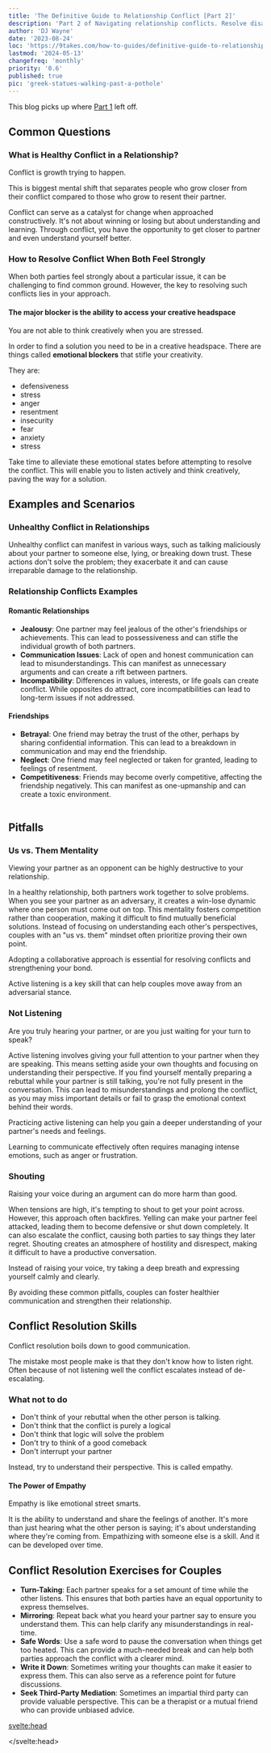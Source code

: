 ```yaml
---
title: 'The Definitive Guide to Relationship Conflict [Part 2]'
description: 'Part 2 of Navigating relationship conflicts. Resolve disagreements, avoid pitfalls, and gain skills for better conflict resolution.'
author: 'DJ Wayne'
date: '2023-08-24'
loc: 'https://9takes.com/how-to-guides/definitive-guide-to-relationship-conflict-part-2'
lastmod: '2024-05-13'
changefreq: 'monthly'
priority: '0.6'
published: true
pic: 'greek-statues-walking-past-a-pothole'
---
```


<!-- conflict styles in relationships
conflict synonym
internal and external conflict
 -->

<script>
	import  PopCard  from "$lib/components/atoms/PopCard.svelte";
</script>

<p class="firstLetter">This blog picks up where <a href="/how-to-guides/definitive-guide-to-relationship-conflict-part-1" >Part 1</a> left off.</p>

## Common Questions

### What is Healthy Conflict in a Relationship?

Conflict is growth trying to happen.

This is biggest mental shift that separates people who grow closer from their conflict compared to those who grow to resent their partner.

Conflict can serve as a catalyst for change when approached constructively. It's not about winning or losing but about understanding and learning. Through conflict, you have the opportunity to get closer to partner and even understand yourself better.

### How to Resolve Conflict When Both Feel Strongly

When both parties feel strongly about a particular issue, it can be challenging to find common ground. However, the key to resolving such conflicts lies in your approach.

#### The major blocker is the ability to access your creative headspace

You are not able to think creatively when you are stressed.

In order to find a solution you need to be in a creative headspace. There are things called **emotional blockers** that stifle your creativity.

They are:

- defensiveness
- stress
- anger
- resentment
- insecurity
- fear
- anxiety
- stress

Take time to alleviate these emotional states before attempting to resolve the conflict. This will enable you to listen actively and think creatively, paving the way for a solution.

## Examples and Scenarios

### Unhealthy Conflict in Relationships

Unhealthy conflict can manifest in various ways, such as talking maliciously about your partner to someone else, lying, or breaking down trust. These actions don't solve the problem; they exacerbate it and can cause irreparable damage to the relationship.

### Relationship Conflicts Examples

#### Romantic Relationships

- **Jealousy**: One partner may feel jealous of the other's friendships or achievements. This can lead to possessiveness and can stifle the individual growth of both partners.
- **Communication Issues**: Lack of open and honest communication can lead to misunderstandings. This can manifest as unnecessary arguments and can create a rift between partners.
- **Incompatibility**: Differences in values, interests, or life goals can create conflict. While opposites do attract, core incompatibilities can lead to long-term issues if not addressed.

#### Friendships

- **Betrayal**: One friend may betray the trust of the other, perhaps by sharing confidential information. This can lead to a breakdown in communication and may end the friendship.
- **Neglect**: One friend may feel neglected or taken for granted, leading to feelings of resentment.
- **Competitiveness**: Friends may become overly competitive, affecting the friendship negatively. This can manifest as one-upmanship and can create a toxic environment.

<div
	style="display: flex;
    justify-content: center;
    margin: 1rem 0;
	"
>
	<PopCard
		image={`/blogs/greek-statues-walking-past-a-pothole.webp`}
		showIcon={false}
		displayText=""
    altText="pit of despair"
		subtext=""
	/>
</div>

## Pitfalls

### Us vs. Them Mentality

Viewing your partner as an opponent can be highly destructive to your relationship.

In a healthy relationship, both partners work together to solve problems. When you see your partner as an adversary, it creates a win-lose dynamic where one person must come out on top. This mentality fosters competition rather than cooperation, making it difficult to find mutually beneficial solutions. Instead of focusing on understanding each other's perspectives, couples with an "us vs. them" mindset often prioritize proving their own point.

Adopting a collaborative approach is essential for resolving conflicts and strengthening your bond.

Active listening is a key skill that can help couples move away from an adversarial stance.

### Not Listening

Are you truly hearing your partner, or are you just waiting for your turn to speak?

Active listening involves giving your full attention to your partner when they are speaking. This means setting aside your own thoughts and focusing on understanding their perspective. If you find yourself mentally preparing a rebuttal while your partner is still talking, you're not fully present in the conversation. This can lead to misunderstandings and prolong the conflict, as you may miss important details or fail to grasp the emotional context behind their words.

Practicing active listening can help you gain a deeper understanding of your partner's needs and feelings.

Learning to communicate effectively often requires managing intense emotions, such as anger or frustration.

### Shouting

Raising your voice during an argument can do more harm than good.

When tensions are high, it's tempting to shout to get your point across. However, this approach often backfires. Yelling can make your partner feel attacked, leading them to become defensive or shut down completely. It can also escalate the conflict, causing both parties to say things they later regret. Shouting creates an atmosphere of hostility and disrespect, making it difficult to have a productive conversation.

Instead of raising your voice, try taking a deep breath and expressing yourself calmly and clearly.

By avoiding these common pitfalls, couples can foster healthier communication and strengthen their relationship.

## Conflict Resolution Skills

Conflict resolution boils down to good communication.

The mistake most people make is that they don't know how to listen right. Often because of not listening well the conflict escalates instead of de-escalating.

### What not to do

- Don't think of your rebuttal when the other person is talking.
- Don't think that the conflict is purely a logical
- Don't think that logic will solve the problem
- Don't try to think of a good comeback
- Don't interrupt your partner

Instead, try to understand their perspective. This is called empathy.

#### The Power of Empathy

Empathy is like emotional street smarts.

It is the ability to understand and share the feelings of another. It's more than just hearing what the other person is saying; it's about understanding where they're coming from. Empathizing with someone else is a skill. And it can be developed over time.

## Conflict Resolution Exercises for Couples

- **Turn-Taking**: Each partner speaks for a set amount of time while the other listens. This ensures that both parties have an equal opportunity to express themselves.
- **Mirroring**: Repeat back what you heard your partner say to ensure you understand them. This can help clarify any misunderstandings in real-time.
- **Safe Words**: Use a safe word to pause the conversation when things get too heated. This can provide a much-needed break and can help both parties approach the conflict with a clearer mind.
- **Write it Down**: Sometimes writing your thoughts can make it easier to express them. This can also serve as a reference point for future discussions.
- **Seek Third-Party Mediation**: Sometimes an impartial third party can provide valuable perspective. This can be a therapist or a mutual friend who can provide unbiased advice.

<!-- answer questions
what is healthy conflict in a relationship
how to resolve conflict in a relationship when both feel strongly

examples
unhealthy conflict in relationships
relationship conflicts examples

how to deescalate the conflict so both sides can be heard

give an example of listening
take turns

pitfalls
us vrs them
not listening
thinking of a rebuttal

conflict resolution skills

conflict resolution exercises for couples -->

<svelte:head>

<script type="application/ld+json">
    {
  "@context": "http://schema.org",
  "@graph": [
    {
      "@type": "Article",
      "articleBody": "This article is a comprehensive guide to dealing with relationship conflict. It covers healthy and unhealthy conflicts, examples, pitfalls, and conflict resolution skills. It also provides practical exercises for couples to improve their conflict resolution abilities.",
      "creator": {
        "@type": "Person",
        "name": "DJ Wayne",
        "sameAs": ["https://www.instagram.com/djwayne3/", "https://www.youtube.com/@djwayne3", "https://www.linkedin.com/in/davidtwayne/", "https://twitter.com/djwayne3"
        ]
      },
      "author": {
        "@type": "Person",
        "name": "DJ Wayne",
        "sameAs": ["https://www.instagram.com/djwayne3/", "https://www.youtube.com/@djwayne3", "https://www.linkedin.com/in/davidtwayne/", "https://twitter.com/djwayne3"
          ]
      },
      "dateModified": "2024-01-26",
      "datePublished": "2023-08-24",
      "description": "Discover how to navigate relationship conflicts effectively. Learn what healthy conflict is, how to resolve disagreements when both parties feel strongly, and practical exercises to improve your conflict resolution skills.",
      "headline": "The Definitive Guide to Dealing with Relationship Conflict: Part 2",
      "mainEntityOfPage": {
        "@id": "https://9takes.com/how-to-guides/definitive-guide-to-relationship-conflict-part-2",
        "@type": "WebPage"
      },
      "image":{
        "@type":"ImageObject",
        "height":900,
        "url": "https://9takes.com/blogs/greek-statues-walking-past-a-pothole.webp",
        "width":900
      },
      "publisher": {
        "@type": "Organization",
        "sameAs": ["https://www.instagram.com/9takesdotcom/", "https://twitter.com/9takesdotcom"],
        "logo": {
          "@type": "ImageObject",
          "url": "https://9takes.com/brand/darkRubix.png"
        },
        "name": "9takes"
      }
    },
    {
      "@type": "FAQPage",
      "mainEntity": [
        {
          "@type": "Question",
          "acceptedAnswer": {
            "@type": "Answer",
            "text": "Healthy conflict is growth trying to happen. It's an opportunity to better understand your partner's needs, desires, and expectations. When you can navigate through a conflict successfully, you come out on the other side stronger and more resilient as a couple."
          },
          "name": "What is Healthy Conflict in a Relationship?"
        },
        {
          "@type": "Question",
          "acceptedAnswer": {
            "@type": "Answer",
            "text": "To find a solution that satisfies both parties, you need to be in a creative headspace. Emotional blockers like defensiveness, stress, anger, and fear can stifle creativity and prevent resolution."
          },
          "name": "How to Resolve Conflict When Both Feel Strongly?"
        },
        {
          "@type": "Question",
          "acceptedAnswer": {
            "@type": "Answer",
            "text": "Unhealthy conflict can manifest in various ways, such as talking maliciously about your partner to someone else, lying, or breaking down trust. These actions don't solve the problem; they exacerbate it."
          },
          "name": "What is Unhealthy Conflict in Relationships?"
        },
        {
          "@type": "Question",
          "acceptedAnswer": {
            "@type": "Answer",
            "text": "Conflict resolution boils down to both parties being able to listen and be heard. To facilitate this, the conflict needs to be de-escalated. Empathy is the ability to understand and share the feelings of another."
          },
          "name": "What are Conflict Resolution Skills?"
        }
      ]
    }
  ]
}

</script>

</svelte:head>

<style lang="scss">
</style>
